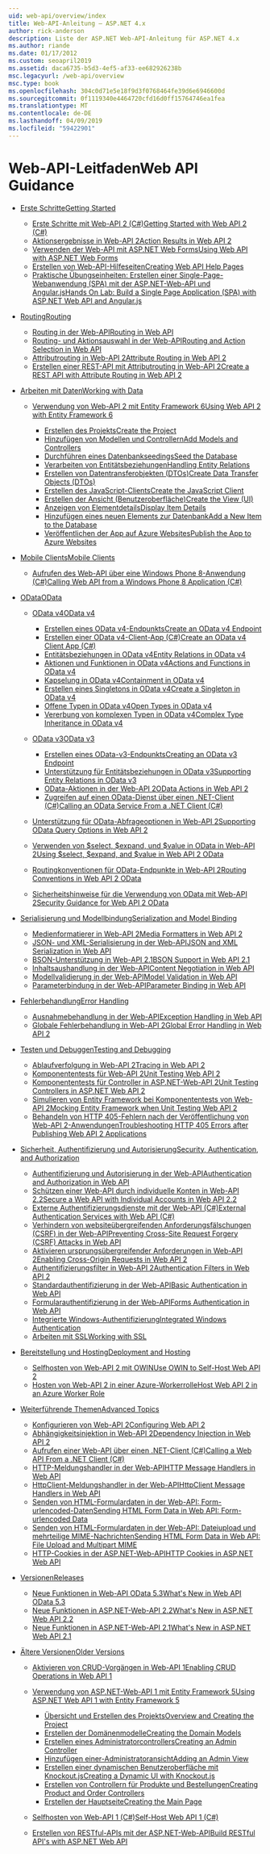 ```yaml
---
uid: web-api/overview/index
title: Web-API-Anleitung – ASP.NET 4.x
author: rick-anderson
description: Liste der ASP.NET Web-API-Anleitung für ASP.NET 4.x
ms.author: riande
ms.date: 01/17/2012
ms.custom: seoapril2019
ms.assetid: daca6735-b5d3-4ef5-af33-ee682926238b
msc.legacyurl: /web-api/overview
msc.type: book
ms.openlocfilehash: 304c0d71e5e18f9d3f0768464fe39d6e6946600d
ms.sourcegitcommit: 0f1119340e4464720cfd16d0ff15764746ea1fea
ms.translationtype: MT
ms.contentlocale: de-DE
ms.lasthandoff: 04/09/2019
ms.locfileid: "59422901"
---
```

# <a name="web-api-guidance"></a><span data-ttu-id="09b30-103">Web-API-Leitfaden</span><span class="sxs-lookup"><span data-stu-id="09b30-103">Web API Guidance</span></span>

- [<span data-ttu-id="09b30-104">Erste Schritte</span><span class="sxs-lookup"><span data-stu-id="09b30-104">Getting Started</span></span>](getting-started-with-aspnet-web-api/index.md)

    - [<span data-ttu-id="09b30-105">Erste Schritte mit Web-API 2 (C#)</span><span class="sxs-lookup"><span data-stu-id="09b30-105">Getting Started with Web API 2 (C#)</span></span>](getting-started-with-aspnet-web-api/tutorial-your-first-web-api.md)
    - [<span data-ttu-id="09b30-106">Aktionsergebnisse in Web-API 2</span><span class="sxs-lookup"><span data-stu-id="09b30-106">Action Results in Web API 2</span></span>](getting-started-with-aspnet-web-api/action-results.md)
    - [<span data-ttu-id="09b30-107">Verwenden der Web-API mit ASP.NET Web Forms</span><span class="sxs-lookup"><span data-stu-id="09b30-107">Using Web API with ASP.NET Web Forms</span></span>](getting-started-with-aspnet-web-api/using-web-api-with-aspnet-web-forms.md)
    - [<span data-ttu-id="09b30-108">Erstellen von Web-API-Hilfeseiten</span><span class="sxs-lookup"><span data-stu-id="09b30-108">Creating Web API Help Pages</span></span>](getting-started-with-aspnet-web-api/creating-api-help-pages.md)
    - [<span data-ttu-id="09b30-109">Praktische Übungseinheiten: Erstellen einer Single-Page-Webanwendung (SPA) mit der ASP.NET-Web-API und Angular.js</span><span class="sxs-lookup"><span data-stu-id="09b30-109">Hands On Lab: Build a Single Page Application (SPA) with ASP.NET Web API and Angular.js</span></span>](getting-started-with-aspnet-web-api/build-a-single-page-application-spa-with-aspnet-web-api-and-angularjs.md)
- [<span data-ttu-id="09b30-110">Routing</span><span class="sxs-lookup"><span data-stu-id="09b30-110">Routing</span></span>](web-api-routing-and-actions/index.md)

    - [<span data-ttu-id="09b30-111">Routing in der Web-API</span><span class="sxs-lookup"><span data-stu-id="09b30-111">Routing in Web API</span></span>](web-api-routing-and-actions/routing-in-aspnet-web-api.md)
    - [<span data-ttu-id="09b30-112">Routing- und Aktionsauswahl in der Web-API</span><span class="sxs-lookup"><span data-stu-id="09b30-112">Routing and Action Selection in Web API</span></span>](web-api-routing-and-actions/routing-and-action-selection.md)
    - [<span data-ttu-id="09b30-113">Attributrouting in Web-API 2</span><span class="sxs-lookup"><span data-stu-id="09b30-113">Attribute Routing in Web API 2</span></span>](web-api-routing-and-actions/attribute-routing-in-web-api-2.md)
    - [<span data-ttu-id="09b30-114">Erstellen einer REST-API mit Attributrouting in Web-API 2</span><span class="sxs-lookup"><span data-stu-id="09b30-114">Create a REST API with Attribute Routing in Web API 2</span></span>](web-api-routing-and-actions/create-a-rest-api-with-attribute-routing.md)
- [<span data-ttu-id="09b30-115">Arbeiten mit Daten</span><span class="sxs-lookup"><span data-stu-id="09b30-115">Working with Data</span></span>](data/index.md)

    - [<span data-ttu-id="09b30-116">Verwendung von Web-API 2 mit Entity Framework 6</span><span class="sxs-lookup"><span data-stu-id="09b30-116">Using Web API 2 with Entity Framework 6</span></span>](data/using-web-api-with-entity-framework/index.md)

        - [<span data-ttu-id="09b30-117">Erstellen des Projekts</span><span class="sxs-lookup"><span data-stu-id="09b30-117">Create the Project</span></span>](data/using-web-api-with-entity-framework/part-1.md)
        - [<span data-ttu-id="09b30-118">Hinzufügen von Modellen und Controllern</span><span class="sxs-lookup"><span data-stu-id="09b30-118">Add Models and Controllers</span></span>](data/using-web-api-with-entity-framework/part-2.md)
        - [<span data-ttu-id="09b30-119">Durchführen eines Datenbankseedings</span><span class="sxs-lookup"><span data-stu-id="09b30-119">Seed the Database</span></span>](data/using-web-api-with-entity-framework/part-3.md)
        - [<span data-ttu-id="09b30-120">Verarbeiten von Entitätsbeziehungen</span><span class="sxs-lookup"><span data-stu-id="09b30-120">Handling Entity Relations</span></span>](data/using-web-api-with-entity-framework/part-4.md)
        - [<span data-ttu-id="09b30-121">Erstellen von Datentransferobjekten (DTOs)</span><span class="sxs-lookup"><span data-stu-id="09b30-121">Create Data Transfer Objects (DTOs)</span></span>](data/using-web-api-with-entity-framework/part-5.md)
        - [<span data-ttu-id="09b30-122">Erstellen des JavaScript-Clients</span><span class="sxs-lookup"><span data-stu-id="09b30-122">Create the JavaScript Client</span></span>](data/using-web-api-with-entity-framework/part-6.md)
        - [<span data-ttu-id="09b30-123">Erstellen der Ansicht (Benutzeroberfläche)</span><span class="sxs-lookup"><span data-stu-id="09b30-123">Create the View (UI)</span></span>](data/using-web-api-with-entity-framework/part-7.md)
        - [<span data-ttu-id="09b30-124">Anzeigen von Elementdetails</span><span class="sxs-lookup"><span data-stu-id="09b30-124">Display Item Details</span></span>](data/using-web-api-with-entity-framework/part-8.md)
        - [<span data-ttu-id="09b30-125">Hinzufügen eines neuen Elements zur Datenbank</span><span class="sxs-lookup"><span data-stu-id="09b30-125">Add a New Item to the Database</span></span>](data/using-web-api-with-entity-framework/part-9.md)
        - [<span data-ttu-id="09b30-126">Veröffentlichen der App auf Azure Websites</span><span class="sxs-lookup"><span data-stu-id="09b30-126">Publish the App to Azure Websites</span></span>](data/using-web-api-with-entity-framework/part-10.md)
- [<span data-ttu-id="09b30-127">Mobile Clients</span><span class="sxs-lookup"><span data-stu-id="09b30-127">Mobile Clients</span></span>](mobile-clients/index.md)

    - [<span data-ttu-id="09b30-128">Aufrufen des Web-API über eine Windows Phone 8-Anwendung (C#)</span><span class="sxs-lookup"><span data-stu-id="09b30-128">Calling Web API from a Windows Phone 8 Application (C#)</span></span>](mobile-clients/calling-web-api-from-a-windows-phone-8-application.md)
- [<span data-ttu-id="09b30-129">OData</span><span class="sxs-lookup"><span data-stu-id="09b30-129">OData</span></span>](odata-support-in-aspnet-web-api/index.md)

    - [<span data-ttu-id="09b30-130">OData v4</span><span class="sxs-lookup"><span data-stu-id="09b30-130">OData v4</span></span>](odata-support-in-aspnet-web-api/odata-v4/index.md)

        - [<span data-ttu-id="09b30-131">Erstellen eines OData v4-Endpunkts</span><span class="sxs-lookup"><span data-stu-id="09b30-131">Create an OData v4 Endpoint</span></span>](odata-support-in-aspnet-web-api/odata-v4/create-an-odata-v4-endpoint.md)
        - [<span data-ttu-id="09b30-132">Erstellen einer OData v4-Client-App (C#)</span><span class="sxs-lookup"><span data-stu-id="09b30-132">Create an OData v4 Client App (C#)</span></span>](odata-support-in-aspnet-web-api/odata-v4/create-an-odata-v4-client-app.md)
        - [<span data-ttu-id="09b30-133">Entitätsbeziehungen in OData v4</span><span class="sxs-lookup"><span data-stu-id="09b30-133">Entity Relations in OData v4</span></span>](odata-support-in-aspnet-web-api/odata-v4/entity-relations-in-odata-v4.md)
        - [<span data-ttu-id="09b30-134">Aktionen und Funktionen in OData v4</span><span class="sxs-lookup"><span data-stu-id="09b30-134">Actions and Functions in OData v4</span></span>](odata-support-in-aspnet-web-api/odata-v4/odata-actions-and-functions.md)
        - [<span data-ttu-id="09b30-135">Kapselung in OData v4</span><span class="sxs-lookup"><span data-stu-id="09b30-135">Containment in OData v4</span></span>](odata-support-in-aspnet-web-api/odata-v4/odata-containment-in-web-api-22.md)
        - [<span data-ttu-id="09b30-136">Erstellen eines Singletons in OData v4</span><span class="sxs-lookup"><span data-stu-id="09b30-136">Create a Singleton in OData v4</span></span>](odata-support-in-aspnet-web-api/odata-v4/using-a-singleton-in-an-odata-endpoint-in-web-api-22.md)
        - [<span data-ttu-id="09b30-137">Offene Typen in OData v4</span><span class="sxs-lookup"><span data-stu-id="09b30-137">Open Types in OData v4</span></span>](odata-support-in-aspnet-web-api/odata-v4/use-open-types-in-odata-v4.md)
        - [<span data-ttu-id="09b30-138">Vererbung von komplexen Typen in OData v4</span><span class="sxs-lookup"><span data-stu-id="09b30-138">Complex Type Inheritance in OData v4</span></span>](odata-support-in-aspnet-web-api/odata-v4/complex-type-inheritance-in-odata-v4.md)
    - [<span data-ttu-id="09b30-139">OData v3</span><span class="sxs-lookup"><span data-stu-id="09b30-139">OData v3</span></span>](odata-support-in-aspnet-web-api/odata-v3/index.md)

        - [<span data-ttu-id="09b30-140">Erstellen eines OData-v3-Endpunkts</span><span class="sxs-lookup"><span data-stu-id="09b30-140">Creating an OData v3 Endpoint</span></span>](odata-support-in-aspnet-web-api/odata-v3/creating-an-odata-endpoint.md)
        - [<span data-ttu-id="09b30-141">Unterstützung für Entitätsbeziehungen in OData v3</span><span class="sxs-lookup"><span data-stu-id="09b30-141">Supporting Entity Relations in OData v3</span></span>](odata-support-in-aspnet-web-api/odata-v3/working-with-entity-relations.md)
        - [<span data-ttu-id="09b30-142">OData-Aktionen in der Web-API 2</span><span class="sxs-lookup"><span data-stu-id="09b30-142">OData Actions in Web API 2</span></span>](odata-support-in-aspnet-web-api/odata-v3/odata-actions.md)
        - [<span data-ttu-id="09b30-143">Zugreifen auf einen OData-Dienst über einen .NET-Client (C#)</span><span class="sxs-lookup"><span data-stu-id="09b30-143">Calling an OData Service From a .NET Client (C#)</span></span>](odata-support-in-aspnet-web-api/odata-v3/calling-an-odata-service-from-a-net-client.md)
    - [<span data-ttu-id="09b30-144">Unterstützung für OData-Abfrageoptionen in Web-API 2</span><span class="sxs-lookup"><span data-stu-id="09b30-144">Supporting OData Query Options in Web API 2</span></span>](odata-support-in-aspnet-web-api/supporting-odata-query-options.md)
    - [<span data-ttu-id="09b30-145">Verwenden von $select, $expand, und $value in OData in Web-API 2</span><span class="sxs-lookup"><span data-stu-id="09b30-145">Using $select, $expand, and $value in Web API 2 OData</span></span>](odata-support-in-aspnet-web-api/using-select-expand-and-value.md)
    - [<span data-ttu-id="09b30-146">Routingkonventionen für OData-Endpunkte in Web-API 2</span><span class="sxs-lookup"><span data-stu-id="09b30-146">Routing Conventions in Web API 2 OData</span></span>](odata-support-in-aspnet-web-api/odata-routing-conventions.md)
    - [<span data-ttu-id="09b30-147">Sicherheitshinweise für die Verwendung von OData mit Web-API 2</span><span class="sxs-lookup"><span data-stu-id="09b30-147">Security Guidance for Web API 2 OData</span></span>](odata-support-in-aspnet-web-api/odata-security-guidance.md)
- [<span data-ttu-id="09b30-148">Serialisierung und Modellbindung</span><span class="sxs-lookup"><span data-stu-id="09b30-148">Serialization and Model Binding</span></span>](formats-and-model-binding/index.md)

    - [<span data-ttu-id="09b30-149">Medienformatierer in Web-API 2</span><span class="sxs-lookup"><span data-stu-id="09b30-149">Media Formatters in Web API 2</span></span>](formats-and-model-binding/media-formatters.md)
    - [<span data-ttu-id="09b30-150">JSON- und XML-Serialisierung in der Web-API</span><span class="sxs-lookup"><span data-stu-id="09b30-150">JSON and XML Serialization in Web API</span></span>](formats-and-model-binding/json-and-xml-serialization.md)
    - [<span data-ttu-id="09b30-151">BSON-Unterstützung in Web-API 2.1</span><span class="sxs-lookup"><span data-stu-id="09b30-151">BSON Support in Web API 2.1</span></span>](formats-and-model-binding/bson-support-in-web-api-21.md)
    - [<span data-ttu-id="09b30-152">Inhaltsaushandlung in der Web-API</span><span class="sxs-lookup"><span data-stu-id="09b30-152">Content Negotiation in Web API</span></span>](formats-and-model-binding/content-negotiation.md)
    - [<span data-ttu-id="09b30-153">Modellvalidierung in der Web-API</span><span class="sxs-lookup"><span data-stu-id="09b30-153">Model Validation in Web API</span></span>](formats-and-model-binding/model-validation-in-aspnet-web-api.md)
    - [<span data-ttu-id="09b30-154">Parameterbindung in der Web-API</span><span class="sxs-lookup"><span data-stu-id="09b30-154">Parameter Binding in Web API</span></span>](formats-and-model-binding/parameter-binding-in-aspnet-web-api.md)
- [<span data-ttu-id="09b30-155">Fehlerbehandlung</span><span class="sxs-lookup"><span data-stu-id="09b30-155">Error Handling</span></span>](error-handling/index.md)

    - [<span data-ttu-id="09b30-156">Ausnahmebehandlung in der Web-API</span><span class="sxs-lookup"><span data-stu-id="09b30-156">Exception Handling in Web API</span></span>](error-handling/exception-handling.md)
    - [<span data-ttu-id="09b30-157">Globale Fehlerbehandlung in Web-API 2</span><span class="sxs-lookup"><span data-stu-id="09b30-157">Global Error Handling in Web API 2</span></span>](error-handling/web-api-global-error-handling.md)
- [<span data-ttu-id="09b30-158">Testen und Debuggen</span><span class="sxs-lookup"><span data-stu-id="09b30-158">Testing and Debugging</span></span>](testing-and-debugging/index.md)

    - [<span data-ttu-id="09b30-159">Ablaufverfolgung in Web-API 2</span><span class="sxs-lookup"><span data-stu-id="09b30-159">Tracing in Web API 2</span></span>](testing-and-debugging/tracing-in-aspnet-web-api.md)
    - [<span data-ttu-id="09b30-160">Komponententests für Web-API 2</span><span class="sxs-lookup"><span data-stu-id="09b30-160">Unit Testing Web API 2</span></span>](testing-and-debugging/unit-testing-with-aspnet-web-api.md)
    - [<span data-ttu-id="09b30-161">Komponententests für Controller in ASP.NET-Web-API 2</span><span class="sxs-lookup"><span data-stu-id="09b30-161">Unit Testing Controllers in ASP.NET Web API 2</span></span>](testing-and-debugging/unit-testing-controllers-in-web-api.md)
    - [<span data-ttu-id="09b30-162">Simulieren von Entity Framework bei Komponententests von Web-API 2</span><span class="sxs-lookup"><span data-stu-id="09b30-162">Mocking Entity Framework when Unit Testing Web API 2</span></span>](testing-and-debugging/mocking-entity-framework-when-unit-testing-aspnet-web-api-2.md)
    - [<span data-ttu-id="09b30-163">Behandeln von HTTP 405-Fehlern nach der Veröffentlichung von Web-API 2-Anwendungen</span><span class="sxs-lookup"><span data-stu-id="09b30-163">Troubleshooting HTTP 405 Errors after Publishing Web API 2 Applications</span></span>](testing-and-debugging/troubleshooting-http-405-errors-after-publishing-web-api-applications.md)
- [<span data-ttu-id="09b30-164">Sicherheit, Authentifizierung und Autorisierung</span><span class="sxs-lookup"><span data-stu-id="09b30-164">Security, Authentication, and Authorization</span></span>](security/index.md)

    - [<span data-ttu-id="09b30-165">Authentifizierung und Autorisierung in der Web-API</span><span class="sxs-lookup"><span data-stu-id="09b30-165">Authentication and Authorization in Web API</span></span>](security/authentication-and-authorization-in-aspnet-web-api.md)
    - [<span data-ttu-id="09b30-166">Schützen einer Web-API durch individuelle Konten in Web-API 2.2</span><span class="sxs-lookup"><span data-stu-id="09b30-166">Secure a Web API with Individual Accounts in Web API 2.2</span></span>](security/individual-accounts-in-web-api.md)
    - [<span data-ttu-id="09b30-167">Externe Authentifizierungsdienste mit der Web-API (C#)</span><span class="sxs-lookup"><span data-stu-id="09b30-167">External Authentication Services with Web API (C#)</span></span>](security/external-authentication-services.md)
    - [<span data-ttu-id="09b30-168">Verhindern von websiteübergreifenden Anforderungsfälschungen (CSRF) in der Web-API</span><span class="sxs-lookup"><span data-stu-id="09b30-168">Preventing Cross-Site Request Forgery (CSRF) Attacks in Web API</span></span>](security/preventing-cross-site-request-forgery-csrf-attacks.md)
    - [<span data-ttu-id="09b30-169">Aktivieren ursprungsübergreifender Anforderungen in Web-API 2</span><span class="sxs-lookup"><span data-stu-id="09b30-169">Enabling Cross-Origin Requests in Web API 2</span></span>](security/enabling-cross-origin-requests-in-web-api.md)
    - [<span data-ttu-id="09b30-170">Authentifizierungsfilter in Web-API 2</span><span class="sxs-lookup"><span data-stu-id="09b30-170">Authentication Filters in Web API 2</span></span>](security/authentication-filters.md)
    - [<span data-ttu-id="09b30-171">Standardauthentifizierung in der Web-API</span><span class="sxs-lookup"><span data-stu-id="09b30-171">Basic Authentication in Web API</span></span>](security/basic-authentication.md)
    - [<span data-ttu-id="09b30-172">Formularauthentifizierung in der Web-API</span><span class="sxs-lookup"><span data-stu-id="09b30-172">Forms Authentication in Web API</span></span>](security/forms-authentication.md)
    - [<span data-ttu-id="09b30-173">Integrierte Windows-Authentifizierung</span><span class="sxs-lookup"><span data-stu-id="09b30-173">Integrated Windows Authentication</span></span>](security/integrated-windows-authentication.md)
    - [<span data-ttu-id="09b30-174">Arbeiten mit SSL</span><span class="sxs-lookup"><span data-stu-id="09b30-174">Working with SSL</span></span>](security/working-with-ssl-in-web-api.md)
- [<span data-ttu-id="09b30-175">Bereitstellung und Hosting</span><span class="sxs-lookup"><span data-stu-id="09b30-175">Deployment and Hosting</span></span>](hosting-aspnet-web-api/index.md)

    - [<span data-ttu-id="09b30-176">Selfhosten von Web-API 2 mit OWIN</span><span class="sxs-lookup"><span data-stu-id="09b30-176">Use OWIN to Self-Host Web API 2</span></span>](hosting-aspnet-web-api/use-owin-to-self-host-web-api.md)
    - [<span data-ttu-id="09b30-177">Hosten von Web-API 2 in einer Azure-Workerrolle</span><span class="sxs-lookup"><span data-stu-id="09b30-177">Host Web API 2 in an Azure Worker Role</span></span>](hosting-aspnet-web-api/host-aspnet-web-api-in-an-azure-worker-role.md)
- [<span data-ttu-id="09b30-178">Weiterführende Themen</span><span class="sxs-lookup"><span data-stu-id="09b30-178">Advanced Topics</span></span>](advanced/index.md)

    - [<span data-ttu-id="09b30-179">Konfigurieren von Web-API 2</span><span class="sxs-lookup"><span data-stu-id="09b30-179">Configuring Web API 2</span></span>](advanced/configuring-aspnet-web-api.md)
    - [<span data-ttu-id="09b30-180">Abhängigkeitsinjektion in Web-API 2</span><span class="sxs-lookup"><span data-stu-id="09b30-180">Dependency Injection in Web API 2</span></span>](advanced/dependency-injection.md)
    - [<span data-ttu-id="09b30-181">Aufrufen einer Web-API über einen .NET-Client (C#)</span><span class="sxs-lookup"><span data-stu-id="09b30-181">Calling a Web API From a .NET Client (C#)</span></span>](advanced/calling-a-web-api-from-a-net-client.md)
    - [<span data-ttu-id="09b30-182">HTTP-Meldungshandler in der Web-API</span><span class="sxs-lookup"><span data-stu-id="09b30-182">HTTP Message Handlers in Web API</span></span>](advanced/http-message-handlers.md)
    - [<span data-ttu-id="09b30-183">HttpClient-Meldungshandler in der Web-API</span><span class="sxs-lookup"><span data-stu-id="09b30-183">HttpClient Message Handlers in Web API</span></span>](advanced/httpclient-message-handlers.md)
    - [<span data-ttu-id="09b30-184">Senden von HTML-Formulardaten in der Web-API: Form-urlencoded-Daten</span><span class="sxs-lookup"><span data-stu-id="09b30-184">Sending HTML Form Data in Web API: Form-urlencoded Data</span></span>](advanced/sending-html-form-data-part-1.md)
    - [<span data-ttu-id="09b30-185">Senden von HTML-Formulardaten in der Web-API: Dateiupload und mehrteilige MIME-Nachrichten</span><span class="sxs-lookup"><span data-stu-id="09b30-185">Sending HTML Form Data in Web API: File Upload and Multipart MIME</span></span>](advanced/sending-html-form-data-part-2.md)
    - [<span data-ttu-id="09b30-186">HTTP-Cookies in der ASP.NET-Web-API</span><span class="sxs-lookup"><span data-stu-id="09b30-186">HTTP Cookies in ASP.NET Web API</span></span>](advanced/http-cookies.md)
- [<span data-ttu-id="09b30-187">Versionen</span><span class="sxs-lookup"><span data-stu-id="09b30-187">Releases</span></span>](releases/index.md)

    - [<span data-ttu-id="09b30-188">Neue Funktionen in Web-API OData 5.3</span><span class="sxs-lookup"><span data-stu-id="09b30-188">What's New in Web API OData 5.3</span></span>](releases/whats-new-in-aspnet-web-api-odata-53.md)
    - [<span data-ttu-id="09b30-189">Neue Funktionen in ASP.NET-Web-API 2.2</span><span class="sxs-lookup"><span data-stu-id="09b30-189">What's New in ASP.NET Web API 2.2</span></span>](releases/whats-new-in-aspnet-web-api-22.md)
    - [<span data-ttu-id="09b30-190">Neue Funktionen in ASP.NET-Web-API 2.1</span><span class="sxs-lookup"><span data-stu-id="09b30-190">What's New in ASP.NET Web API 2.1</span></span>](releases/whats-new-in-aspnet-web-api-21.md)
- [<span data-ttu-id="09b30-191">Ältere Versionen</span><span class="sxs-lookup"><span data-stu-id="09b30-191">Older Versions</span></span>](older-versions/index.md)

    - [<span data-ttu-id="09b30-192">Aktivieren von CRUD-Vorgängen in Web-API 1</span><span class="sxs-lookup"><span data-stu-id="09b30-192">Enabling CRUD Operations in Web API 1</span></span>](older-versions/creating-a-web-api-that-supports-crud-operations.md)
    - [<span data-ttu-id="09b30-193">Verwendung von ASP.NET-Web-API 1 mit Entity Framework 5</span><span class="sxs-lookup"><span data-stu-id="09b30-193">Using ASP.NET Web API 1 with Entity Framework 5</span></span>](older-versions/using-web-api-1-with-entity-framework-5/index.md)

        - [<span data-ttu-id="09b30-194">Übersicht und Erstellen des Projekts</span><span class="sxs-lookup"><span data-stu-id="09b30-194">Overview and Creating the Project</span></span>](older-versions/using-web-api-1-with-entity-framework-5/using-web-api-with-entity-framework-part-1.md)
        - [<span data-ttu-id="09b30-195">Erstellen der Domänenmodelle</span><span class="sxs-lookup"><span data-stu-id="09b30-195">Creating the Domain Models</span></span>](older-versions/using-web-api-1-with-entity-framework-5/using-web-api-with-entity-framework-part-2.md)
        - [<span data-ttu-id="09b30-196">Erstellen eines Administratorcontrollers</span><span class="sxs-lookup"><span data-stu-id="09b30-196">Creating an Admin Controller</span></span>](older-versions/using-web-api-1-with-entity-framework-5/using-web-api-with-entity-framework-part-3.md)
        - [<span data-ttu-id="09b30-197">Hinzufügen einer-Administratoransicht</span><span class="sxs-lookup"><span data-stu-id="09b30-197">Adding an Admin View</span></span>](older-versions/using-web-api-1-with-entity-framework-5/using-web-api-with-entity-framework-part-4.md)
        - [<span data-ttu-id="09b30-198">Erstellen einer dynamischen Benutzeroberfläche mit Knockout.js</span><span class="sxs-lookup"><span data-stu-id="09b30-198">Creating a Dynamic UI with Knockout.js</span></span>](older-versions/using-web-api-1-with-entity-framework-5/using-web-api-with-entity-framework-part-5.md)
        - [<span data-ttu-id="09b30-199">Erstellen von Controllern für Produkte und Bestellungen</span><span class="sxs-lookup"><span data-stu-id="09b30-199">Creating Product and Order Controllers</span></span>](older-versions/using-web-api-1-with-entity-framework-5/using-web-api-with-entity-framework-part-6.md)
        - [<span data-ttu-id="09b30-200">Erstellen der Hauptseite</span><span class="sxs-lookup"><span data-stu-id="09b30-200">Creating the Main Page</span></span>](older-versions/using-web-api-1-with-entity-framework-5/using-web-api-with-entity-framework-part-7.md)
    - [<span data-ttu-id="09b30-201">Selfhosten von Web-API 1 (C#)</span><span class="sxs-lookup"><span data-stu-id="09b30-201">Self-Host Web API 1 (C#)</span></span>](older-versions/self-host-a-web-api.md)
    - [<span data-ttu-id="09b30-202">Erstellen von RESTful-APIs mit der ASP.NET-Web-API</span><span class="sxs-lookup"><span data-stu-id="09b30-202">Build RESTful API's with ASP.NET Web API</span></span>](older-versions/build-restful-apis-with-aspnet-web-api.md)
